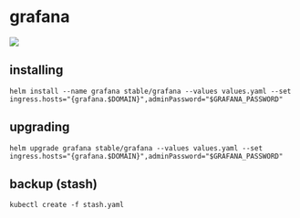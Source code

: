 # grafana

![](https://i.imgur.com/hTo49Uo.png)

## installing

```shell
helm install --name grafana stable/grafana --values values.yaml --set ingress.hosts="{grafana.$DOMAIN}",adminPassword="$GRAFANA_PASSWORD"
```

## upgrading

```shell
helm upgrade grafana stable/grafana --values values.yaml --set ingress.hosts="{grafana.$DOMAIN}",adminPassword="$GRAFANA_PASSWORD"
```

## backup (stash)

```shell
kubectl create -f stash.yaml
```
